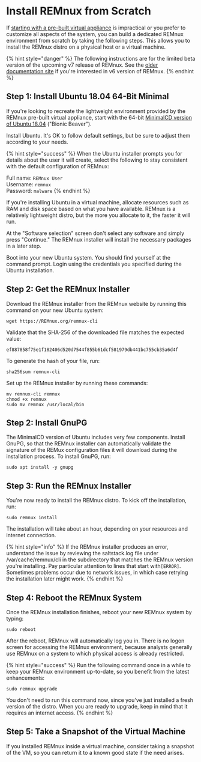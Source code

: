 # Install REMnux from Scratch

If [starting with a pre-built virtual appliance](get-virtual-appliance.md) is impractical or you prefer to customize all aspects of the system, you can build a dedicated REMnux environment from scratch by taking the following steps. This allows you to install the REMnux distro on a physical host or a virtual machine.

{% hint style="danger" %}
The following instructions are for the limited beta version of the upcoming v7 release of REMnux. See the [older documentation site](https://REMnux.org/docs) if you're interested in v6 version of REMnux.
{% endhint %}

## Step 1: Install Ubuntu 18.04 64-Bit Minimal <a id="install-ubuntu"></a>

If you're looking to recreate the lightweight environment provided by the REMnux pre-built virtual appliance, start with the 64-bit [MinimalCD version of Ubuntu 18.04](https://help.ubuntu.com/community/Installation/MinimalCD) \("Bionic Beaver"\).

Install Ubuntu. It's OK to follow default settings, but be sure to adjust them according to your needs.

{% hint style="success" %}
When the Ubuntu installer prompts you for details about the user it will create, select the following to stay consistent with the default configuration of REMnux:

Full name: `REMnux User`  
Username: `remnux`  
Password: `malware`
{% endhint %}

If you're installing Ubuntu in a virtual machine, allocate resources such as RAM and disk space based on what you have available. REMnux is a relatively lightweight distro, but the more you allocate to it, the faster it will run.

At the "Software selection" screen don't select any software and simply press "Continue." The REMnux installer will install the necessary packages in a later step.

Boot into your new Ubuntu system. You should find yourself at the command prompt. Login using the credentials you specified during the Ubuntu installation.

## Step 2: Get the REMnux Installer <a id="get-remnux-installer"></a>

Download the REMnux installer from the REMnux website by running this command on your new Ubuntu system:

```text
wget https://REMnux.org/remnux-cli
```

Validate that the SHA-256 of the downloaded file matches the expected value:

```text
ef887858f75e1f182406d520d7544f855b61dcf581979db441bc755cb35a6d4f
```

To generate the hash of your  file, run:

```text
sha256sum remnux-cli
```

Set up the REMnux installer by running these commands:

```text
mv remnux-cli remnux
chmod +x remnux
sudo mv remnux /usr/local/bin
```

## Step 2: Install GnuPG <a id="install-gnupg"></a>

The MinimalCD version of Ubuntu includes very few components. Install GnuPG, so that the REMnux installer can automatically validate the signature of the REMux configuration files it will download during the installation process. To install GnuPG, run:

```text
sudo apt install -y gnupg
```

## Step 3: Run the REMnux Installer <a id="run-remnux-installer"></a>

You're now ready to install the REMnux distro. To kick off the installation, run:

```text
sudo remnux install
```

The installation will take about an hour, depending on your resources and internet connection.

{% hint style="info" %}
If the REMnux installer produces an error, understand the issue by reviewing the saltstack.log file under /var/cache/remnux/cli in the subdirectory that matches the REMnux version you're installing. Pay particular attention to lines that start with`[ERROR]`. Sometimes problems occur due to network issues, in which case retrying the installation later might work.
{% endhint %}

## Step 4: Reboot the  REMnux System <a id="reboot-remnux"></a>

Once the REMnux installation finishes, reboot your new REMnux system by typing:

```text
sudo reboot
```

After the reboot, REMnux will automatically log you in. There is no logon screen for accessing the REMnux environment, because analysts generally use REMnux on a system to which physical access is already restricted.

{% hint style="success" %}
Run the following command once in a while to keep your REMnux environment up-to-date, so you benefit from the latest enhancements:

```text
sudo remnux upgrade
```

You don't need to run this command now, since you've just installed a fresh version of the distro. When you are ready to upgrade, keep in mind that it requires an internet access.
{% endhint %}

## Step 5: Take a Snapshot of the Virtual Machine <a id="take-snapshot"></a>

If you installed REMnux inside a virtual machine, consider taking a snapshot of the VM, so you can return it to a known good state if the need arises.

